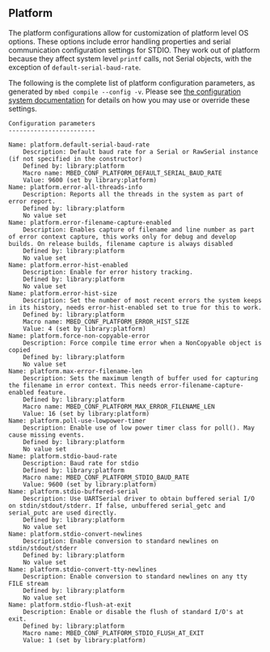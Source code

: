 <h2 id="configuration-platform">Platform</h2>

The platform configurations allow for customization of platform level OS options. These options include error handling properties and serial communication configuration settings for STDIO. They work out of platform because they affect system level `printf` calls, not Serial objects, with the exception of `default-serial-baud-rate`.

The following is the complete list of platform configuration parameters, as generated by `mbed compile --config -v`. Please see [the configuration system documentation](/docs/development/reference/configuration.html) for details on how you may use or override these settings.

```
Configuration parameters
------------------------

Name: platform.default-serial-baud-rate
    Description: Default baud rate for a Serial or RawSerial instance (if not specified in the constructor)
    Defined by: library:platform
    Macro name: MBED_CONF_PLATFORM_DEFAULT_SERIAL_BAUD_RATE
    Value: 9600 (set by library:platform)
Name: platform.error-all-threads-info
    Description: Reports all the threads in the system as part of error report.
    Defined by: library:platform
    No value set
Name: platform.error-filename-capture-enabled
    Description: Enables capture of filename and line number as part of error context capture, this works only for debug and develop builds. On release builds, filename capture is always disabled
    Defined by: library:platform
    No value set
Name: platform.error-hist-enabled
    Description: Enable for error history tracking.
    Defined by: library:platform
    No value set
Name: platform.error-hist-size
    Description: Set the number of most recent errors the system keeps in its history, needs error-hist-enabled set to true for this to work.
    Defined by: library:platform
    Macro name: MBED_CONF_PLATFORM_ERROR_HIST_SIZE
    Value: 4 (set by library:platform)
Name: platform.force-non-copyable-error
    Description: Force compile time error when a NonCopyable object is copied
    Defined by: library:platform
    No value set
Name: platform.max-error-filename-len
    Description: Sets the maximum length of buffer used for capturing the filename in error context. This needs error-filename-capture-enabled feature.
    Defined by: library:platform
    Macro name: MBED_CONF_PLATFORM_MAX_ERROR_FILENAME_LEN
    Value: 16 (set by library:platform)
Name: platform.poll-use-lowpower-timer
    Description: Enable use of low power timer class for poll(). May cause missing events.
    Defined by: library:platform
    No value set
Name: platform.stdio-baud-rate
    Description: Baud rate for stdio
    Defined by: library:platform
    Macro name: MBED_CONF_PLATFORM_STDIO_BAUD_RATE
    Value: 9600 (set by library:platform)
Name: platform.stdio-buffered-serial
    Description: Use UARTSerial driver to obtain buffered serial I/O on stdin/stdout/stderr. If false, unbuffered serial_getc and serial_putc are used directly.
    Defined by: library:platform
    No value set
Name: platform.stdio-convert-newlines
    Description: Enable conversion to standard newlines on stdin/stdout/stderr
    Defined by: library:platform
    No value set
Name: platform.stdio-convert-tty-newlines
    Description: Enable conversion to standard newlines on any tty FILE stream
    Defined by: library:platform
    No value set
Name: platform.stdio-flush-at-exit
    Description: Enable or disable the flush of standard I/O's at exit.
    Defined by: library:platform
    Macro name: MBED_CONF_PLATFORM_STDIO_FLUSH_AT_EXIT
    Value: 1 (set by library:platform)
```
